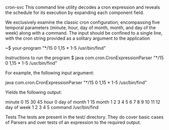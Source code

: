 cron-svc
This command line utility decodes a cron expression and reveals the schedule for its execution by expanding each component field.

We exclusively examine the classic cron configuration, encompassing five temporal parameters (minute, hour, day of month, month, and day of the week) along with a command. The input should be confined to a single line, with the cron string provided as a solitary argument to the application

~$ your-program "*/15 0 1,15 * 1-5 /usr/bin/find"

Instructions to run the program
$ java com.cron.CronExpressionParser "*/15 0 1,15 * 1-5 /usr/bin/find"

For example, the following input argument:

java com.cron.CronExpressionParser "*/15 0 1,15 * 1-5 /usr/bin/find"

Yields the following output:

minute 0 15 30 45
hour 0
day of month 1 15
month 1 2 3 4 5 6 7 8 9 10 11 12
day of week 1 2 3 4 5
command /usr/bin/find

Tests
The tests are present in the test/ directory. They do cover basic cases of Parsers and over tests of an expression to the required output.